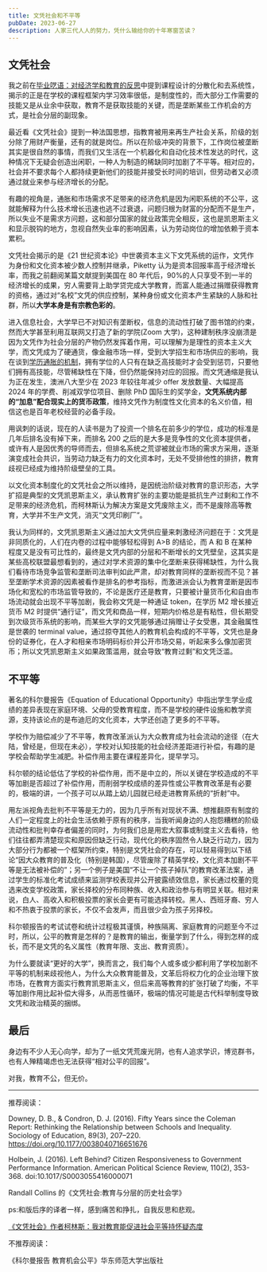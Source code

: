 ```yaml
---
title: 文凭社会和不平等
pubDate: 2023-06-27
description: 人家三代人人的努力，凭什么输给你的十年寒窗苦读？
---
```


## 文凭社会

我之前在[毕业呓语：对经济学和教育的反思](blog/graduation-ramblings-reflections-on-economics-and-education)中提到课程设计的分散化和去系统性，揭示的正是在学校的课程框架内学习效率很低，是制度性的，而大部分工作需要的技能又是从业余中获取，教育不是获取技能的关键，而是垄断某些工作机会的方式，是社会分层的副现象。

最近看《文凭社会》提到一种法国思想，指教育被用来再生产社会关系，阶级的划分除了用财产衡量，还有的就是岗位。所以在阶级冲突的背景下，工作岗位被垄断其实是很自然的事情，而我们又生活在一个机器化和自动化技术性发达的时代，这种情况下无疑会创造出闲职，一种人为制造的稀缺同时加剧了不平等。相对应的，社会并不要求每个人都持续更新他们的技能并接受长时间的培训，但劳动者又必须通过就业来参与经济增长的分配。

有趣的视角是，通胀和市场需求不足带来的经济危机是因为闲职系统的不公平，这就能解释为什么技术增长迅速也逃不过衰退，问题归根为财富的分配而不是生产，所以失业不是需求方问题，这和部分国家的就业政策完全相反，这也是凯恩斯主义和显示脱钩的地方，忽视自然失业率的影响因素，认为劳动岗位的增加依赖于资本累积。

文凭社会揭示的是《21 世纪资本论》中世袭资本主义下文凭系统的运作，文凭作为身份和文化资本被少数人控制并继承，Piketty 认为是资本回报率高于经济增长率，而我之前翻阅某篇文献提到美国在 80 年代后，90%的人只享受不到一半的经济增长的成果，穷人需要背上助学贷完成大学教育，而富人能通过捐赠获得教育的资格，通过对“名校”文凭的供应控制，某种身份或文化资本产生紧缺的人脉和社群，所以**大学本身是有宗教色彩的**。

进入信息社会，大学早已不对知识有垄断权，信息的流动性打破了图书馆的约束，然而大学甚至利用互联网又打造了新的学院(Zoom 大学)，这种建制秩序没崩溃是因为文凭作为社会分层的产物仍然发挥着作用，可以理解为是理性的资本主义大学，而文凭成为了硬通货，像金融市场一样，受到大学招生和市场供应的影响，我在谈到[学历通胀的机制](blog/behind-academic-misconduct-cheating-and-credential-inflation)，拥有学位的人只有在缺乏高技能时才会受到惩罚，只要他们拥有高技能，尽管稀缺性在下降，但仍然能保持对应的回报。而文凭通缩是我认为正在发生，澳洲八大至少在 2023 年较往年减少 offer 发放数量、大幅提高 2024 年的学费、削减双学位项目、删除 PhD 国际生的奖学金，**文凭系统内部的“加息”配合现实上的货币政策**，维持文凭作为制度性文化资本的名义价值，相信这也是百年老校经营的必备手段。

用讽刺的话说，现在的人读书是为了投资一个排名在前多少的学位，成功的标准是几年后排名没有掉下来，而排名 200 之后的是大多是竞争性的文化资本提供者，或许有人是因优秀的导师而去，但排名系统之荒谬被就业市场的需求方采用，逐渐演变成社会共识，当劳动力缺乏有力的文化资本时，无处不受排他性的排挤，教育歧视已经成为维持阶级壁垒的工具。

以文化资本制度化的文凭社会之所以维持，是因统治阶级对教育的意识形态，大学扩招是典型的文凭凯恩斯主义，承认教育扩张的主要功能是抵抗生产过剩和工作不足带来的经济危机，而柯林斯认为解决方案是文凭废除主义，而不是废除高等教育，大学并不生产文凭，消灭“文凭印刷厂”。

我认为同样的，文凭凯恩斯主义通过加大文凭供应量来刺激经济问题在于：文凭是非同质化的，人们在内卷的过程中能够轻松得到 A>B 的结论，而 A 和 B 在某种程度又是没有可比性的，最终是文凭内部的分层和不断增长的文凭壁垒，这其实是某些高校联盟最想看到的，通过对学术资源的集中化垄断来获得稀缺性，为什么我们看待市场竞争监管和垄断司法审判如此严肃，却对教育同样的垄断视而不见？甚至垄断学术资源的因素被看作是排名的参考指标，而激进派会认为教育垄断是因市场化和宽松的市场监管导致的，不论是医疗还是教育，只要被计量货币化和自由市场流动就会出现不平等加剧，我会称文凭是一种通证 token，在学历 M2 增长接近货币 M2 时提供“通行证”，而文凭和商品一样，短期内价格总是有粘性，但长期受到次级货币系统的影响，而某些大学的文凭能够通过捐赠让子女受惠，其金融属性是世袭的 terminal value，通过掠夺其他人的教育机会构成的不平等，文凭也是身份的证券化，在人才和相亲市场明码标价并公开市场交易，听起来多么像加密货币；所以文凭凯恩斯主义如果政策滥用，就会导致“教育过剩”和文凭泛滥。

## 不平等

著名的科尔曼报告《Equation of Educational Opportunity》中指出学生学业成绩的差异表现在家庭环境、父母的受教育程度，而不是学校的硬件设施和教学资源，支持该论点的是布迪厄的文化资本，大学还创造了更多的不平等。

学校作为赔偿减少了不平等，教育改革派认为大众教育成为社会流动的途径（在大陆，曾经是，但现在未必），学校对认知技能的社会经济差距进行补偿，有趣的是学校会帮助学生减肥。补偿作用主要在课程差异化，提早学习。

科尔顿的结论低估了学校的补偿作用，而不是中立的，所以关键在学校造成的不平等加剧是否超过了补偿作用，而削弱学校成绩的差异性或公平教育改革是有必要的，极端的讲，一个孩子可以从踏上幼儿园就已经走进教育系统的“折射”中。

用左派视角去批判不平等是无力的，因为几乎所有对现状不满、想推翻原有制度的人们一定程度上的社会生活依赖于原有的秩序，当我听闻身边的人抱怨糟糕的阶级流动性和批判幸存者偏差的同时，为何我们总是用宏大叙事或制度主义去看待，他们往往都弄清楚现实和原因但缺乏行动，现代化的秩序固然令人缺乏行动力，因为大部分行为都被一个框架所约束，特别是文凭社会的存在，可以轻易得到以下结论“因大众教育的普及化（特别是韩国），尽管废除了精英学校，文化资本加剧不平等是无法被补偿的”；另一个例子是美国“不让一个孩子掉队”的教育改革法案，通过学生的标准化考试成绩来监测学校表现并公开披露绩效信息，家长通过校董的竞选来改变学校政策，家长择校的分布同种族、收入和政治参与有明显关联。相对来说，白人、高收入和积极投票的家长会更有可能选择转校。黑人、西班牙裔、穷人和不热衷于投票的家长，不仅不会发声，而且很少会为孩子另择校。

科尔顿报告的考试试卷和统计过程极其谨慎，种族隔离、家庭教育的问题至今不过时，所以，公平的教育是怎样的？是教育的输出，衡量学到了什么，得到怎样的成长，而不是文凭的名义属性（教育年限、支出、教育资质）。

为什么要就读“更好的大学”，换而言之，我们每个人或多或少都利用了学校加剧不平等的机制来歧视他人，为什么大众教育能普及，文革后将权力化的企业治理下放市场，在教育方面实行教育凯恩斯主义，但后来高等教育的扩张打破了均衡，不平等加剧作用比起补偿大得多，从而恶性循环，极端的情况可能是古代科举制度导致文凭和政治精英的捆绑。

## 最后

身边有不少人无心向学，却为了一纸文凭荒废光阴，也有人追求学识，博览群书，也有人殚精竭虑也无法获得“相对公平的回报”。

对我，教育不公，但无价。

---

推荐阅读：

Downey, D. B., & Condron, D. J. (2016). Fifty Years since the Coleman Report: Rethinking the Relationship between Schools and Inequality. Sociology of Education, 89(3), 207–220. https://doi.org/10.1177/0038040716651676

Holbein, J. (2016). Left Behind? Citizen Responsiveness to Government Performance Information. American Political Science Review, 110(2), 353-368. doi:10.1017/S0003055416000071

Randall Collins 的《文凭社会:教育与分层的历史社会学》

ps:和版后序的译者一样，感到痛苦和挣扎，自我反思和悲观。

[《文凭社会》作者柯林斯：我对教育能促进社会平等持怀疑态度](https://www.thepaper.cn/newsDetail_forward_2310359)

不推荐阅读：

《科尔曼报告 教育机会公平》华东师范大学出版社
